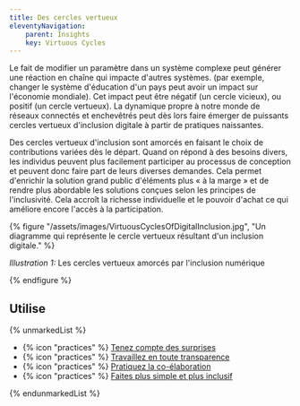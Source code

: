 ```yaml
---
title: Des cercles vertueux
eleventyNavigation:
    parent: Insights
    key: Virtuous Cycles
---
```


Le fait de modifier un paramètre dans un système complexe peut générer une réaction en chaîne qui impacte d'autres
systèmes. (par exemple, changer le système d'éducation d'un pays peut avoir un impact sur l'économie mondiale). Cet
impact peut être négatif (un cercle vicieux), ou positif (un cercle vertueux). La dynamique propre à notre monde de
réseaux connectés et enchevêtrés peut dès lors faire émerger de puissants cercles vertueux d'inclusion digitale à partir
de pratiques naissantes.

Des cercles vertueux d'inclusion sont amorcés en faisant le choix de contributions variées dès le départ. Quand on
répond à des besoins divers, les individus peuvent plus facilement participer au processus de conception et peuvent donc
faire part de leurs diverses demandes. Cela permet d'enrichir la solution grand public d'éléments plus « à la marge » et
de rendre plus abordable les solutions conçues selon les principes de l'inclusivité. Cela accroît la richesse
individuelle et le pouvoir d'achat ce qui améliore encore l'accès à la participation.

{% figure "/assets/images/VirtuousCyclesOfDigitalInclusion.jpg",
"Un diagramme qui représente le cercle vertueux résultant d'un inclusion digitale." %}

*Illustration 1:* Les cercles vertueux amorcés par l'inclusion numérique

{% endfigure %}

## Utilise

{% unmarkedList %}

* {% icon "practices" %} [Tenez compte des surprises](../../pratiques/tenez-compte-des-surprises/)
* {% icon "practices" %} [Travaillez en toute transparence](../../pratiques/travaillez-en-toute-transparence/)
* {% icon "practices" %} [Pratiquez la co-élaboration](../../pratiques/pratiquez-la-co-elaboration/)
* {% icon "practices" %} [Faites plus simple et plus inclusif](../../pratiques/faites-plus-simple-et-plus-inclusif/)

{% endunmarkedList %}
